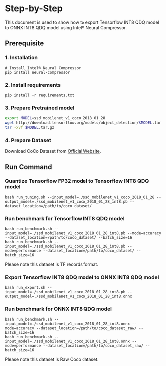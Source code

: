 Step-by-Step
============

This document is used to show how to export Tensorflow INT8 QDQ model to ONNX INT8 QDQ model using Intel® Neural Compressor.


## Prerequisite

### 1. Installation
```shell
# Install Intel® Neural Compressor
pip install neural-compressor
```
### 2. Install requirements
```shell
pip install -r requirements.txt
```

### 3. Prepare Pretrained model

```bash
export MODEL=ssd_mobilenet_v1_coco_2018_01_28
wget http://download.tensorflow.org/models/object_detection/$MODEL.tar.gz
tar -xvf $MODEL.tar.gz
```

### 4. Prepare Dataset

Download CoCo Dataset from [Official Website](https://cocodataset.org/#download).

## Run Command

### Quantize Tensorflow FP32 model to Tensorflow INT8 QDQ model
```shell
bash run_tuning.sh --input_model=./ssd_mobilenet_v1_coco_2018_01_28 --output_model=./ssd_mobilenet_v1_coco_2018_01_28_int8.pb --dataset_location=/path/to/coco_dataset/
```

### Run benchmark for Tensorflow INT8 QDQ model
```shell
bash run_benchmark.sh --input_model=./ssd_mobilenet_v1_coco_2018_01_28_int8.pb --mode=accuracy --dataset_location=/path/to/coco_dataset/ --batch_size=16
bash run_benchmark.sh --input_model=./ssd_mobilenet_v1_coco_2018_01_28_int8.pb --mode=performance --dataset_location=/path/to/coco_dataset/ --batch_size=16
```
Please note this dataset is TF records format.

### Export Tensorflow INT8 QDQ model to ONNX INT8 QDQ model
```shell
bash run_export.sh --input_model=./ssd_mobilenet_v1_coco_2018_01_28_int8.pb --output_model=./ssd_mobilenet_v1_coco_2018_01_28_int8.onnx
```

### Run benchmark for ONNX INT8 QDQ model
```shell
bash run_benchmark.sh --input_model=./ssd_mobilenet_v1_coco_2018_01_28_int8.onnx --mode=accuracy --dataset_location=/path/to/coco_dataset_raw/ --batch_size=16
bash run_benchmark.sh --input_model=./ssd_mobilenet_v1_coco_2018_01_28_int8.onnx --mode=performance --dataset_location=/path/to/coco_dataset_raw/ --batch_size=16
```
Please note this dataset is Raw Coco dataset.
